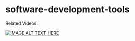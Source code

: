 # software-development-tools

Related Videos:

[![IMAGE ALT TEXT HERE](https://img.youtube.com/vi/1HcvU2VjIwE/0.jpg)](https://www.youtube.com/watch?v=1HcvU2VjIwE)
